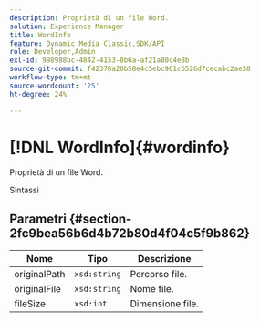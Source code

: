 ```yaml
---
description: Proprietà di un file Word.
solution: Experience Manager
title: WordInfo
feature: Dynamic Media Classic,SDK/API
role: Developer,Admin
exl-id: 998988bc-4842-4153-8b6a-af21a80c4e8b
source-git-commit: f42378a20b58e4c5ebc961c6526d7cecabc2ae38
workflow-type: tm+mt
source-wordcount: '25'
ht-degree: 24%

---
```


# [!DNL WordInfo]{#wordinfo}

Proprietà di un file Word.

Sintassi

## Parametri {#section-2fc9bea56b6d4b72b80d4f04c5f9b862}

| Nome | Tipo | Descrizione |
|---|---|---|
| originalPath | `xsd:string` | Percorso file. |
| originalFile | `xsd:string` | Nome file. |
| fileSize | `xsd:int` | Dimensione file. |
